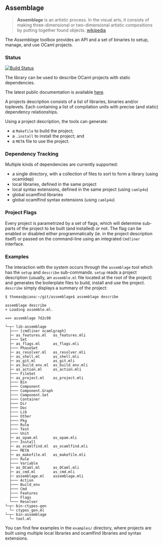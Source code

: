 ## Assemblage

> __Assemblage__ is an artistic process. In the visual arts, it
  consists of making three-dimensional or two-dimensional artistic
  compositions by putting together found objects.
  [wikipedia](http://en.wikipedia.org/wiki/Assemblage_(art))

The *Assemblage* toolbox provides an API and a set of binaries to
setup, manage, and use OCaml projects.

### Status

[![Build Status](https://travis-ci.org/samoht/assemblage.svg?branch=master)](https://travis-ci.org/samoht/assemblage)

The library can be used to describe OCaml projects with static dependencies.

The latest public documentation is available [here](http://samoht.github.io/assemblage/Assemblage.html).

A projects description consists of a list of libraries, binaries
and/or toplevels.  Each containing a list of compilation units with
precise (and static) dependency relationships.

Using a project description, the tools can generate:

- a `Makefile` to build the project;
- a `.install` to install the project; and
- a `META` file to use the project.

### Dependency Tracking

Multiple kinds of dependencies are currently supported:

- a single directory, with a collection of files to sort to form a
  library (using ocamldep)
- local libraries, defined in the same project
- local syntax extensions, defined in the same project (using `camlp4o`)
- global ocamlfind libraries
- global ocamlfind syntax extensions (using `camlp4o`)

### Project Flags

Every project is parametrized by a set of flags, which will determine
sub-parts of the project to be built (and installed) or not. The flag
can be enabled or disabled either programmatically (ie. in the project
description itself) or passed on the command-line using an integrated
`Cmdliner` interface.

### Examples

The interaction with the system occurs through the `assemblage` tool
which has the `setup` and `describe` sub-commands. `setup`
reads a project description (usually, an `assemble.ml` file located at
the root of the project) and generates the boilerplate files to build,
install and use the project. `describe` simply displays a summary
of the project:

```shell
$ thomas@piana:~/git/assemblage$ assemblage describe

assemblage describe
+ Loading assemble.ml.

==> assemblage 7d2c98

└─┬─ lib-assemblage
  ├─── [cmdliner ocamlgraph]
  ├─ as_features.ml   as_features.mli
  ├─── Set
  ├─ as_flags.ml      as_flags.mli
  ├─── PhaseSet
  ├─ as_resolver.ml   as_resolver.mli
  ├─ as_shell.ml      as_shell.mli
  ├─ as_git.ml        as_git.mli
  ├─ as_build_env.ml  as_build_env.mli
  ├─ as_action.ml     as_action.mli
  ├─── FileSet
  ├─ as_project.ml    as_project.mli
  ├─── Bin
  ├─── Component
  ├─── Component.Graph
  ├─── Component.Set
  ├─── Container
  ├─── Dir
  ├─── Doc
  ├─── Lib
  ├─── Other
  ├─── Pkg
  ├─── Rule
  ├─── Test
  ├─── Unit
  ├─ as_opam.ml       as_opam.mli
  ├─── Install
  ├─ as_ocamlfind.ml  as_ocamlfind.mli
  ├─── META
  ├─ as_makefile.ml   as_makefile.mli
  ├─── Rule
  ├─── Variable
  ├─ as_OCaml.ml      as_OCaml.mli
  ├─ as_cmd.ml        as_cmd.mli
  ├─ assemblage.ml    assemblage.mli
  ├─── Action
  ├─── Build_env
  ├─── Cmd
  ├─── Features
  ├─── Flags
  └─── Resolver
└─┬─ bin-ctypes-gen
  └─ ctypes_gen.ml
└─┬─ bin-assemblage
  └─ tool.ml
```

You can find few examples in the `examples/` directory, where projects
are built using multiple local libraries and ocamlfind libraries and
syntax extensions.
